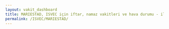 ```yaml
---
layout: vakit_dashboard
title: MARIESTAD, ISVEC için iftar, namaz vakitleri ve hava durumu - ilçe/eyalet seç
permalink: /ISVEC/MARIESTAD/
---
```


<script type="text/javascript">
  var GLOBAL_COUNTRY = 'ISVEC';
  var GLOBAL_CITY = 'MARIESTAD';
  var GLOBAL_STATE = '';
  var lat = 72;
  var lon = 21;
</script>
